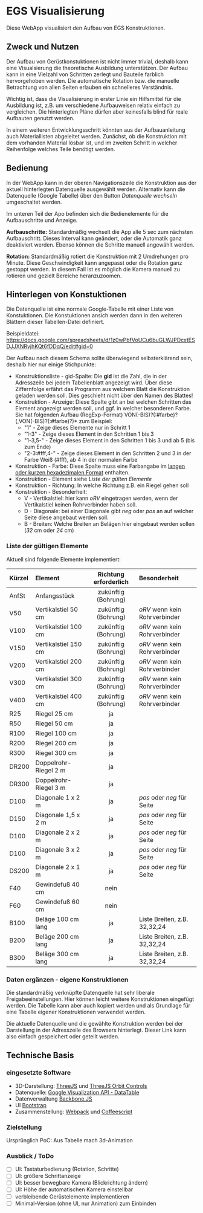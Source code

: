 # EGS Visualisierung

Diese WebApp visualisiert den Aufbau von EGS Konstruktionen. 

## Zweck und Nutzen

Der Aufbau von Gerüstkonstuktionen ist nicht immer trivial, deshalb kann eine Visualsierung die theoretische Ausbildung unterstützen. Der Aufbau kann in eine Vielzahl von Schritten zerlegt und Bauteile farblich hervorgehoben werden. Die automatische Rotation bzw. die manuelle Betrachtung von allen Seiten erlauben ein schnelleres Verständnis. 

Wichtig ist, dass die Visualisierung in erster Linie ein Hilfsmittel für die Ausbildung ist, z.B. um verschiedene Aufbauweisen relativ einfach zu vergleichen. Die hinterlegten Pläne dürfen aber keinesfalls blind für reale Aufbauten genutzt werden. 

In einem weiteren Entwicklungsschritt könnten aus der Aufbauanleitung auch Materiallisten abgeleitet werden. Zunächst, ob die Konstruktion mit dem vorhanden Material lösbar ist, und im zweiten Schritt in welcher Reihenfolge welches Teile benötigt werden.

## Bedienung

In der WebApp kann in der oberen Navigationszeile die Konstruktion aus der aktuell hinterlegten Datenquelle ausgewählt werden. Alternativ kann die Datenquelle (Google Tabelle) über den Button *Datenquelle wechseln* umgeschaltet werden.

Im unteren Teil der Apo befinden sich die Bedienelemente für die Aufbauschritte und Anzeige. 

**Aufbauschritte:** Standardmäßig wechselt die App alle 5 sec zum nächsten Aufbauschritt. Dieses Interval kann geändert, oder die Automatik ganz deaktiviert werden. Ebenso können die Schritte manuell angewählt werden.

**Rotation:** Standardmäßig rotiert die Konstruktion mit 2 Umdrehungen pro Minute. Diese Geschwindigkeit kann angepasst oder die Rotation ganz gestoppt werden. In diesem Fall ist es möglich die Kamera manuell zu rotieren und gezielt Bereiche heranzuzoomen.


## Hinterlegen von Konstuktionen

Die Datenquelle ist eine normale Google-Tabelle mit einer Liste von Konstuktionen. Die Konstuktionen ansich werden dann in den weiteren Blättern dieser Tabellen-Datei definiert.

Beispieldatei: https://docs.google.com/spreadsheets/d/1z0wPbfVoUCu6buGLWJPDcxtESDJJXNRvjhKQt6fDDqQ/edit#gid=0

Der Aufbau nach diesem Schema sollte überwiegend selbsterklärend sein, deshalb hier nur einige Stichpunkte:

- Konstruktionsliste - gid-Spalte: Die **gid** ist die Zahl, die in der Adresszeile bei jedem Tabellenblatt angezeigt wird. Über diese Ziffernfolge erfährt das Programm aus welchem Blatt die Konstruktion geladen werden soll. Dies geschieht nicht über den Namen des Blattes!
- Konstruktion - Anzeige: Diese Spalte gibt an bei welchen Schritten das Element angezeigt werden soll, und ggf. in welcher besonderen Farbe. Sie hat folgenden Aufbau (RegExp-Format) VON(-BIS)?(:#farbe)?(,VON(-BIS)?(:#farbe)?)*  zum Beispiel:
  - "1" - Zeige dieses Elemente nur in Schritt 1
  - "1-3" - Zeige dieses Element in den Schritten 1 bis 3
  - "1-3,5-" - Zeige dieses Element in den Schritten 1 bis 3 und ab 5 (bis zum Ende)
  - "2-3:#fff,4-" - Zeige dieses Element in den Schritten 2 und 3 in der Farbe Weiß (#fff), ab 4 in der normalen Farbe
- Konstruktion - Farbe: Diese Spalte muss eine Farbangabe im [langen oder kurzen hexadezimalen Format](https://de.wikipedia.org/wiki/Hexadezimale_Farbdefinition) enthalten.
- Konstruktion - Element siehe *Liste der gülten Elemente*
- Konstruktion - Richtung: In welche Richtung z.B. ein Riegel gehen soll
- Konstruktion - Besonderheit: 
	- V - Vertikalstiel: hier kann *oRV* eingetragen werden, wenn der Vertikalstiel keinen Rohrverbinder haben soll. 
	- D - Diagonale: bei einer Diagonale gibt *neg* oder *pos* an auf welcher Seite diese angebaut werden soll.
	- B - Breiten: Welche Breiten an Belägen hier eingebaut werden sollen (*32* cm oder *24* cm)

### Liste der gültigen Elemente

Aktuell sind folgende Elemente implementiert:
 
| Kürzel  | Element               | Richtung erforderlich | Besonderheit                  |
| :------ | :-------------------- | :-------------------: | :---------------------------- |
| AnfSt   | Anfangsstück          |  zukünftig (Bohrung)  |                               |
| V50     | Vertikalstiel  50 cm  |  zukünftig (Bohrung)  | *oRV* wenn kein Rohrverbinder |
| V100    | Vertikalstiel 100 cm  |  zukünftig (Bohrung)  | *oRV* wenn kein Rohrverbinder |
| V150    | Vertikalstiel 150 cm  |  zukünftig (Bohrung)  | *oRV* wenn kein Rohrverbinder |
| V200    | Vertikalstiel 200 cm  |  zukünftig (Bohrung)  | *oRV* wenn kein Rohrverbinder |
| V300    | Vertikalstiel 300 cm  |  zukünftig (Bohrung)  | *oRV* wenn kein Rohrverbinder |
| V400    | Vertikalstiel 400 cm  |  zukünftig (Bohrung)  | *oRV* wenn kein Rohrverbinder |
| R25     | Riegel  25 cm         |          ja           |                               |
| R50     | Riegel  50 cm         |          ja           |                               |
| R100    | Riegel 100 cm         |          ja           |                               |
| R200    | Riegel 200 cm         |          ja           |                               |
| R300    | Riegel 300 cm         |          ja           |                               |
| DR200   | Doppelrohr-Riegel 2 m |          ja           |                               |
| DR300   | Doppelrohr-Riegel 3 m |          ja           |                               |
| D100    | Diagonale 1 x 2 m     |          ja           | *pos* oder *neg* für Seite    |
| D150    | Diagonale 1,5 x 2 m   |          ja           | *pos* oder *neg* für Seite    |
| D100    | Diagonale 2 x 2 m     |          ja           | *pos* oder *neg* für Seite    |
| D100    | Diagonale 3 x 2 m     |          ja           | *pos* oder *neg* für Seite    |
| DS200   | Diagonale 2 x 1 m     |          ja           | *pos* oder *neg* für Seite    |
| F40     | Gewindefuß 40 cm      |         nein          |                               |
| F60     | Gewindefuß 60 cm      |         nein          |                               |
| B100    | Beläge 100 cm lang    |          ja           | Liste Breiten, z.B. 32,32,24  |
| B200    | Beläge 200 cm lang    |          ja           | Liste Breiten, z.B. 32,32,24  |
| B300    | Beläge 300 cm lang    |          ja           | Liste Breiten, z.B. 32,32,24  |

### Daten ergänzen - eigene Konstruktionen

Die standardmäßig verknüpfte Datenquelle hat sehr liberale Freigabeeinstellungen. Hier können leicht weitere Konstruktionen eingefügt werden. Die Tabelle kann aber auch kopiert werden und als Grundlage für eine Tabelle eigener Konstruktionen verwendet werden.

Die aktuelle Datenquelle und die gewählte Konstruktion werden bei der Darstellung in der Adresszeile des Browsers hinterlegt. Dieser Link kann also einfach gespeichert oder geteilt werden.

## Technische Basis

### eingesetzte Software

- 3D-Darstellung: [ThreeJS](http://threejs.org/) und [ThreeJS Orbit Controls](https://github.com/mattdesl/three-orbit-controls)
- Datenquelle: [Google Visualization API - DataTable](https://developers.google.com/chart/interactive/docs/reference)
- Datenverwaltung [Backbone.JS](http://backbonejs.org/)
- UI [Bootstrap](http://getbootstrap.com/)
- Zusammenstellung: [Webpack](https://webpack.github.io/) und [Coffeescript](http://coffeescript.org/)

### Zielstellung

Ursprünglich PoC: Aus Tabelle mach 3d-Animation

### Ausblick / ToDo

- [ ] UI: Tastaturbedienung (Rotation, Schritte)
- [ ] UI: größere Schrittanzeige
- [ ] UI: besser bewegbare Kamera (Blickrichtung ändern)
- [ ] UI: Höhe der automatischen Kamera einstellbar
- [ ] verbleibende Gerüstelemente implementieren
- [ ] Minimal-Version (ohne UI, nur Animation) zum Einbinden
